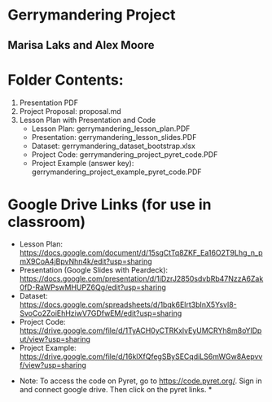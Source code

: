# Gerrymandering Project
## Marisa Laks and Alex Moore

# Folder Contents:
1. Presentation PDF
2. Project Proposal: proposal.md
3. Lesson Plan with Presentation and Code
   - Lesson Plan: gerrymandering_lesson_plan.PDF
   - Presentation: gerrymandering_lesson_slides.PDF
   - Dataset: gerrymandering_dataset_bootstrap.xlsx
   - Project Code: gerrymandering_project_pyret_code.PDF
   - Project Example (answer key): gerrymandering_project_example_pyret_code.PDF

# Google Drive Links (for use in classroom)
   - Lesson Plan: https://docs.google.com/document/d/15sgCtTq8ZKF_Ea16O2T9Lhg_n_pmX9CoA4jBpvNhn4k/edit?usp=sharing
   - Presentation (Google Slides with Peardeck): https://docs.google.com/presentation/d/1iDzrJ2850sdvbRb47NzzA6Zak0fD-RaWPswMHUPZ6Qg/edit?usp=sharing
   - Dataset: https://docs.google.com/spreadsheets/d/1bqk6Elrt3bInX5Ysvl8-SvoCo2ZoiEhHziwV7GDfwEM/edit?usp=sharing
   - Project Code: https://drive.google.com/file/d/1TyACH0yCTRKxlvEyUMCRYh8m8oYlDput/view?usp=sharing
   - Project Example: https://drive.google.com/file/d/16klXfQfegSBySECqdiLS6mWGw8Aepvvf/view?usp=sharing

   * Note: To access the code on Pyret, go to https://code.pyret.org/. Sign in and connect google drive. Then click on the pyret links. *
